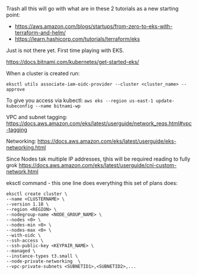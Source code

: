 Trash all this will go with what are in these 2 tutorials as a new starting point:
* https://aws.amazon.com/blogs/startups/from-zero-to-eks-with-terraform-and-helm/
* https://learn.hashicorp.com/tutorials/terraform/eks


Just is not there yet. First time playing with EKS.

https://docs.bitnami.com/kubernetes/get-started-eks/

When a cluster is created run:

`eksctl utils associate-iam-oidc-provider --cluster <cluster_name> --approve`

To give you access via kubectl:
`aws eks --region us-east-1 update-kubeconfig --name bitnami-wp`

VPC and subnet tagging:
https://docs.aws.amazon.com/eks/latest/userguide/network_reqs.html#vpc-tagging

Networking:
https://docs.aws.amazon.com/eks/latest/userguide/eks-networking.html

Since Nodes tak multiple IP addresses, tjhis will be required reading to fully grok
https://docs.aws.amazon.com/eks/latest/userguide/cni-custom-network.html

eksctl command - this one line does everything this set of plans does:
```
eksctl create cluster \
--name <CLUSTERNAME> \
--version 1.18 \
--region <REGION> \
--nodegroup-name <NODE_GROUP_NAME> \
--nodes <0> \
--nodes-min <0> \
--nodes-max <0> \
--with-oidc \
--ssh-access \
--ssh-public-key <KEYPAIR_NAME> \
--managed \
--instance-types t3.small \
--node-private-networking  \
--vpc-private-subnets <SUBNETID1>,<SUBNETID2>,...
```
